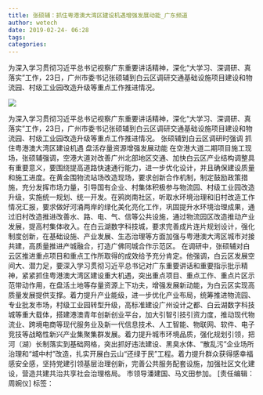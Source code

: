 ```yaml
---
title: 张硕辅：抓住粤港澳大湾区建设机遇增强发展动能_广东频道
author: wetech
date: 2019-02-24- 06:28
tags: 
categories: 
---
```

为深入学习贯彻习近平总书记视察广东重要讲话精神，深化“大学习、深调研、真落实”工作，23日，广州市委书记张硕辅到白云区调研交通基础设施项目建设和物流园、村级工业园改造升级等重点工作推进情况。
<!-- more -->
                
<img align="center" border="0" src="http://p2.ifengimg.com/a/2016/0810/204c433878d5cf9size1_w16_h16.png" />
                
                
            
为深入学习贯彻习近平总书记视察广东重要讲话精神，深化“大学习、深调研、真落实”工作，23日，广州市委书记张硕辅到白云区调研交通基础设施项目建设和物流园、村级工业园改造升级等重点工作推进情况。
张硕辅到白云区调研时强调
抓住粤港澳大湾区建设机遇
盘活存量资源增强发展动能
在空港大道二期项目施工现场，张硕辅强调，空港大道对改善广州北部地区交通、加快白云区产业结构调整具有重要意义，要围绕提高道路快速通行能力，进一步优化设计，并且确保建设质量和施工进度。在黄金围物流站场改造现场，要求创新合作机制，制定鼓励政策措施，充分发挥市场力量，引导国有企业、村集体积极参与物流园、村级工业园改造升级，实施统一规划、统一开发。在鸦岗南社区，听取水环境治理和旧村改造工作情况汇报，要求做好河涌两岸的绿化美化亮化工作，巩固提升水环境治理成果，通过旧村改造推进改善水、路、电、气、信等公共设施，通过物流园区改造推动产业发展，提高村集体收入。在白云湖数字科技城，要求完善成片连片规划设计，强化制度创新，在基础设施、产业发展、生态治理等方面加强与粤港澳大湾区城市对接共建，高质量推进产城融合，打造广佛同城合作示范区。
在调研中，张硕辅对白云区推进重点项目和重点工作所取得的成效给予充分肯定。他强调，白云区发展空间大、潜力足，要深入学习贯彻习近平总书记对广东重要讲话和重要指示批示精神，紧紧抓住粤港澳大湾区建设重大机遇，突出重点项目、重点工作、重点片区示范带动作用，在盘活土地等存量资源上下功夫，增强发展新动能，为白云区实现高质量发展提供支撑。着力提升产业能级，进一步优化产业布局，统筹推进物流园、专业批发市场，村级工业园转型升级，高标准建设广州设计之都、白云湖数字科技城等重大载体，搭建港澳青年创新创业平台，加大引智引技引资力度，推动现代物流业、跨境电商等现代服务业及新一代信息技术、人工智能、物联网、软件、电子竞技等战略性新兴产业集聚集群发展。着力提升城市环境品质，强化规划引领，把河（湖）长制落实到基础网格，突出抓好违法建设、黑臭水体、“散乱污”企业场所治理和“城中村”改造，扎实开展白云山“还绿于民”工程。着力提升群众获得感幸福感安全感，坚持党建引领基层治理创新，完善公共服务配套设施，加强社区文化建设，营造共建共治共享社会治理格局。
市领导潘建国、马文田参加。
[责任编辑：周婉仪]
标签：
 
 
 
             

